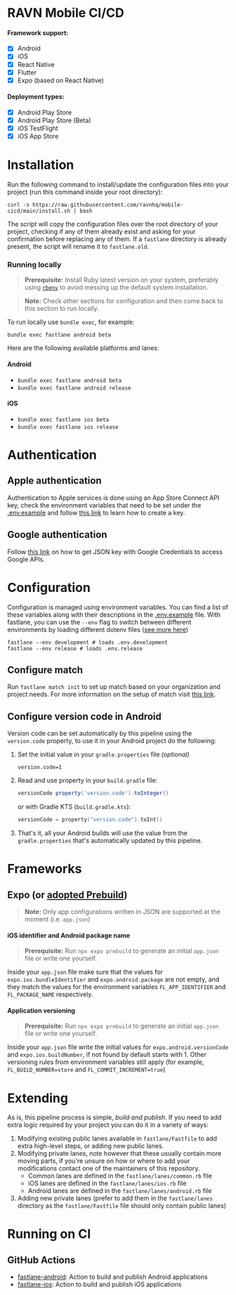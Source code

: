 # RAVN Mobile CI/CD

#### Framework support:

- [x] Android
- [x] iOS
- [x] React Native
- [x] Flutter
- [x] Expo (based on React Native)

#### Deployment types:

- [x] Android Play Store
- [x] Android Play Store (Beta)
- [x] iOS TestFlight
- [x] iOS App Store

# Installation

Run the following command to install/update the configuration files into your project (run this command inside your root
directory):

```shell
curl -s https://raw.githubusercontent.com/ravnhq/mobile-cicd/main/install.sh | bash
```

The script will copy the configuration files over the root directory of your project, checking if any of them already
exist and asking for your confirmation before replacing any of them. If a `fastlane` directory is already present, the
script will rename it to `fastlane.old`.

### Running locally

> **Prerequisite:** Install Ruby latest version on your system, preferably
> using [`rbenv`](https://github.com/rbenv/rbenv) to avoid messing up the default system installation.

> **Note:** Check other sections for configuration and then come back to this section to run locally.

To run locally use `bundle exec`, for example:

```shell
bundle exec fastlane android beta
```

Here are the following available platforms and lanes:

#### Android

- `bundle exec fastlane android beta`
- `bundle exec fastlane android release`

#### iOS

- `bundle exec fastlane ios beta`
- `bundle exec fastlane ios release`

# Authentication

## Apple authentication

Authentication to Apple services is done using an App Store Connect API key, check the environment variables that need
to be set under the [.env.example](.env.example) and
follow [this link](https://docs.fastlane.tools/app-store-connect-api/) to learn how to create a key.

## Google authentication

Follow [this link](https://docs.fastlane.tools/getting-started/android/setup/#setting-up-supply) on how to get JSON key
with Google Credentials to access Google APIs.

# Configuration

Configuration is managed using environment variables. You can find a list of these variables along with their
descriptions in the [.env.example](.env.example) file. With fastlane, you can use the `--env` flag to switch between
different environments by loading different dotenv
files ([see more here](https://docs.fastlane.tools/best-practices/keys/))

```shell
fastlane --env development # loads .env.development
fastlane --env release # loads .env.release
```

## Configure match

Run `fastlane match init` to set up match based on your organization and project needs. For more information on the
setup of match visit [this link](https://docs.fastlane.tools/actions/match/#setup).

## Configure version code in Android

Version code can be set automatically by this pipeline using the `version.code` property, to use it in your Android
project do the following:

1. Set the initial value in your `gradle.properties` file _(optional)_
   ```properties
   version.code=1
   ```
2. Read and use property in your `build.gradle` file:
   ```groovy
   versionCode property('version.code').toInteger()
   ```
   or with Gradle KTS (`build.gradle.kts`):
   ```kotlin
   versionCode = property("version.code").toInt()
   ```
3. That's it, all your Android builds will use the value from the `gradle.properties` that's automatically updated by
   this pipeline.

# Frameworks

## Expo (or [adopted Prebuild](https://docs.expo.dev/guides/adopting-prebuild/))

> **Note:** Only app configurations written in JSON are supported at the moment (i.e. `app.json`)

#### iOS identifier and Android package name

> **Prerequisite:** Run `npx expo prebuild` to generate an initial `app.json` file or write one yourself.

Inside your `app.json` file make sure that the values for `expo.ios.bundleIdentifier` and `expo.android.package` are not
empty, and they match the values for the environment variables `FL_APP_IDENTIFIER` and `FL_PACKAGE_NAME` respectively.

#### Application versioning

> **Prerequisite:** Run `npx expo prebuild` to generate an initial `app.json` file or write one yourself.

Inside your `app.json` file write the initial values for `expo.android.versionCode`
and `expo.ios.buildNumber`, if not found by default starts with 1. Other versioning rules from environment variables
still apply (for example, `FL_BUILD_NUMBER=store` and `FL_COMMIT_INCREMENT=true`)

# Extending

As is, this pipeline process is simple, _build and publish_. If you need to add extra logic required by your project
you can do it in a variety of ways:

1. Modifying existing public lanes available in `fastlane/Fastfile` to add extra high-level steps, or adding new public
   lanes.
2. Modifying private lanes, note however that these usually contain more moving parts, if you're unsure on how or where
   to add your modifications contact one of the maintainers of this repository.
    - Common lanes are defined in the `fastlane/lanes/common.rb` file
    - iOS lanes are defined in the `fastlane/lanes/ios.rb` file
    - Android lanes are defined in the `fastlane/lanes/android.rb` file
3. Adding new private lanes (prefer to add them in the `fastlane/lanes` directory as the `fastlane/Fastfile` file should
   only contain public lanes)

# Running on CI

## GitHub Actions

- [fastlane-android](.github/actions/fastlane-android/README.md): Action to build and publish Android applications
- [fastlane-ios](.github/actions/fastlane-ios/README.md): Action to build and publish iOS applications
